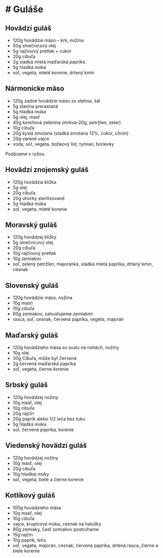 # # Guláše

## Hovädzí guláš

* 120g hovädzie mäso – krk, nožina
* 50g slnečnicový olej
* 5g rajčinový pretlak + cukor
* 20g cibuľa
* 2g sladká mletá maďarská paprika
* 5g hladká múka
* soľ, vegeta, mleté korenie, drtený kmín

## Nármonícke mäso

* 120g zadné hovädzie mäso zo stehna, šál
* 5g slanina prerastaná
* 5g hladká múka
* 5g olej, masť
* 40g koreňová zelenina (mrkva-20g, petržlen, zeler)
* 10g cibuľa
* 20g kyslá smotana (sladká smotana 12%, cukor, citrón)
* 20g varené vajce
* voda, soľ, vegeta, bobkový list, tymian, borievky

Podávame s ryžou.


## Hovädzí znojemský guláš

* 120g hovädzia kližka
* 5g olej
* 20g cibuľa
* 20g uhorky sterilizované
* 5g hladká múka
* soľ, vegeta, mleté korenie

## Moravský guláš

* 120g hovädzej kližky
* 5g slnečnicový olej
* 20g cibuľa
* 10g rajčinový pretlak
* 10g zemiakov
* soľ, zelený petržlen, majoránka, sladká mletá paprika, drtený kmín, cesnak

## Slovenský guláš

* 120g hovädzie mäso, nožina
* 10g masti
* 10g cibuľa
* 60g zemiakov, zahusťujeme zemiakmi
* rasca, soľ, cesnak, červená paprika, vegeta, majorán

## Maďarský guláš

* 120g hovädzieho mäsa so svalu na nohách, nožiny
* 10g olej
* 30g Cibuľa, môže byť červená
* 2g červená maďarská paprika
* soľ, vegeta, čierne korenie

## Srbský guláš

* 120g hovädzej nožiny
* 10g masť, olej
* 10g cibuľa
* 20g rajčín
* 20g paprík alebo 1/2 leča bez tuku
* 5g hladká múka
* soľ, červená paprika, korenie

## Viedenský hovädzí guláš

* 120g hovädzej nožiny
* 10g masť, olej
* 20g cibuľa
* 10g hladkej múky
* soľ, vegeta, biele a čierne korenie

## Kotlíkový guláš

* 100g hovädzieho mäsa
* 10g masť, olej
* 10g cibuľa
* vajce, krupicová múka, cesnak na halušky
* 80g zemiaky, časť zemiakov postrúhame
* 15g rajčín
* 10g paprík, lečo
* soľ, vegeta, majorán, cesnak, červená paprika, drtená rasca, čierne a biele korenie
